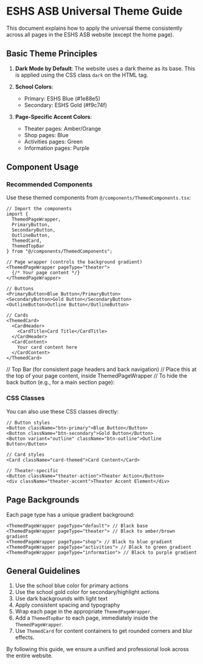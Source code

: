 # ESHS ASB Universal Theme Guide

This document explains how to apply the universal theme consistently across all pages in the ESHS ASB website (except the home page).

## Basic Theme Principles

1. **Dark Mode by Default**: The website uses a dark theme as its base. This is applied using the CSS class `dark` on the HTML tag.

2. **School Colors**:
   - Primary: ESHS Blue (#1e88e5)
   - Secondary: ESHS Gold (#f9c74f)

3. **Page-Specific Accent Colors**:
   - Theater pages: Amber/Orange
   - Shop pages: Blue
   - Activities pages: Green
   - Information pages: Purple

## Component Usage

### Recommended Components

Use these themed components from `@/components/ThemedComponents.tsx`:

```tsx
// Import the components
import { 
  ThemedPageWrapper, 
  PrimaryButton, 
  SecondaryButton, 
  OutlineButton,
  ThemedCard,
  ThemedTopBar
} from "@/components/ThemedComponents";

// Page wrapper (controls the background gradient)
<ThemedPageWrapper pageType="theater">
  {/* Your page content */}
</ThemedPageWrapper>

// Buttons
<PrimaryButton>Blue Button</PrimaryButton>
<SecondaryButton>Gold Button</SecondaryButton>
<OutlineButton>Outline Button</OutlineButton>

// Cards
<ThemedCard>
  <CardHeader>
    <CardTitle>Card Title</CardTitle>
  </CardHeader>
  <CardContent>
    Your card content here
  </CardContent>
</ThemedCard>
```

// Top Bar (for consistent page headers and back navigation)
// Place this at the top of your page content, inside ThemedPageWrapper
<ThemedTopBar title="Page Title Here" />
// To hide the back button (e.g., for a main section page):
<ThemedTopBar title="Section Home" showBackButton={false} />

### CSS Classes

You can also use these CSS classes directly:

```tsx
// Button styles
<Button className="btn-primary">Blue Button</Button>
<Button className="btn-secondary">Gold Button</Button>
<Button variant="outline" className="btn-outline">Outline Button</Button>

// Card styles
<Card className="card-themed">Card Content</Card>

// Theater-specific
<Button className="theater-action">Theater Action</Button>
<div className="theater-accent">Theater Accent Element</div>
```

## Page Backgrounds

Each page type has a unique gradient background:

```tsx
<ThemedPageWrapper pageType="default"> // Black base
<ThemedPageWrapper pageType="theater"> // Black to amber/brown gradient
<ThemedPageWrapper pageType="shop"> // Black to blue gradient
<ThemedPageWrapper pageType="activities"> // Black to green gradient
<ThemedPageWrapper pageType="information"> // Black to purple gradient
```

## General Guidelines

1. Use the school blue color for primary actions
2. Use the school gold color for secondary/highlight actions
3. Use dark backgrounds with light text
4. Apply consistent spacing and typography
5. Wrap each page in the appropriate `ThemedPageWrapper`.
6. Add a `ThemedTopBar` to each page, immediately inside the `ThemedPageWrapper`.
7. Use `ThemedCard` for content containers to get rounded corners and blur effects.

By following this guide, we ensure a unified and professional look across the entire website.

